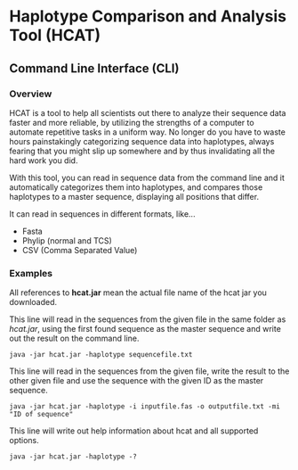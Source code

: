 # Haplotype Comparison and Analysis Tool (HCAT)
## Command Line Interface (CLI)

### Overview
HCAT is a tool to help all scientists out there to analyze their sequence data faster and more reliable, by utilizing the strengths of a computer to automate repetitive tasks in a uniform way. No longer do you have to waste hours painstakingly categorizing sequence data into haplotypes, always fearing that you might slip up somewhere and by thus invalidating all the hard work you did.

With this tool, you can read in sequence data from the command line and it automatically categorizes them into haplotypes, and compares those haplotypes to a master sequence, displaying all positions that differ.

It can read in sequences in different formats, like...
* Fasta
* Phylip (normal and TCS)
* CSV (Comma Separated Value)

### Examples
All references to **hcat.jar** mean the actual file name of the hcat jar you downloaded.

This line will read in the sequences from the given file in the same folder as *hcat.jar*, using the first found sequence as the master sequence and write out the result on the command line.
```
java -jar hcat.jar -haplotype sequencefile.txt
```  

This line will read in the sequences from the given file, write the result to the other given file and use the sequence with the given ID as the master sequence.
```
java -jar hcat.jar -haplotype -i inputfile.fas -o outputfile.txt -mi "ID of sequence"
```

This line will write out help information about hcat and all supported options.
```
java -jar hcat.jar -haplotype -?
```